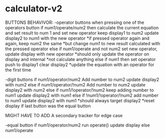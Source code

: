 # calculator-v2

BUTTONS BEHAVIVOR:
-operator buttons
    when pressing one of the operators button
    if num1/operate/num2
        then calculate the current equation
        and set result to num 1 and set new operator
        keep display1 to num2 
        update display2 to num1 with the new operator
            *if pressed operator again and again, keep num2 the same 
            *but change num1 to new result calculated with the pressed operator
    else if num1/operate and not num2
        set new operator,
        update display with new operator
            *should only update the operator on display and internal
            *not calculate anything
    else if num1
        then set operator 
        push to display1
        clear display2
            *update the equation with an operator for the first time
            
-digit buttons
    if num1/operator/num2
    	Add number to num2
    	update display2 with num2
    else if num1/operator/!num2
    	Add number to num2
    	update display2 with num2
    else if num1/!operator/!num2
    	keep adding number to num1
    	update display2 with num1
    else if !num1/!operator/!num2
    	add number to num1
    	update display2 with num1
    *should always target display2
    *reset display if last button was the equal button
    	
MIGHT HAVE TO ADD A secondary tracker for edge case
    	
-equal button
    if num1/operator/num2
    	run operate()
    	update display
    else num1/operate
